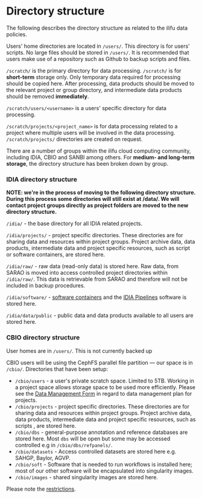 # Directory structure

The following describes the directory structure as related to the ilifu data policies.

Users' home directories are located in `/users/`. This directory is for users' scripts. No large files should be stored in `/users/`. It is recommended that users make use of a repository such as Github to backup scripts and files.

`/scratch/` is the primary directory for data processing. `/scratch/` is for **short-term** storage only. Only temporary data required for processing should be copied here. After processing, data products should be moved to the relevant project or group directory, and intermediate data products should be removed **immediately**.

`/scratch/users/<username>` is a users' specific directory for data processing.

`/scratch/projects/<project_name>` is for data processing related to a project where multiple users will be involved in the data processing. `/scratch/projects/` directories are created on request.

There are a number of groups within the ilifu cloud computing community, including IDIA, CBIO and SANBI among others. For **medium- and long-term storage**, the directory structure has been broken down by group.

### IDIA directory structure

**NOTE: we're in the process of moving to the following directory structure. During this process some directories will still exist at /data/. We will contact project groups directly as project folders are moved to the new directory structure.**

`/idia/` - the base directory for all IDIA related projects.

`/idia/projects/` - project specific directories. These directories are for sharing data and resources within project groups. Project archive data, data products, intermediate data and project specific resources, such as script or software containers, are stored here. 

`/idia/raw/` - raw data (read-only data) is stored here. Raw data, from SARAO is moved into access controlled project directories within `/idia/raw/`. This data is retrievable from SARAO and therefore will not be included in backup procedures.

`/idia/software/` - [software containers](https://docs.ilifu.ac.za/#/cluster/software_environments?id=singularity-containers) and the [IDIA Pipelines](https://idia-pipelines.github.io/) software is stored here.

`/idia/data/public` - public data and data products available to all users are stored here.

### CBIO directory structure

User homes are in `/users/`. This is not currently backed up

CBIO users will be using the CephFS parallel file partition — our space is in `/cbio/`. Directories that have been setup:
* `/cbio/users` - a user's private scratch space. Limited to 5TB. Working in a project space allows storage space to be used more efficiently. Please see the [Data Management Form](/bioinformatics/cbio#data-management-plan-for-projects) in regard to data management plan for projects. 
* `/cbio/projects` - project specific directories. These directories are for sharing data and resources within project groups. Project archive data, data products, intermediate data and project specific resources, such as scripts , are stored here. 
* `/cbio/dbs` - general-purpose annotation and reference databases are stored here. Most `dbs` will be open but some may be accessed controlled e.g in `/cbio/dbs/refpanels/`.
* `/cbio/datasets` - Access controlled datasets are stored here e.g. SAHGP, Baylor, AGVP.
* `/cbio/soft` - Software that is needed to run workflows is installed here; most of our other software will be encapsulated into singularity images.
* `/cbio/images` - shared singularity images are stored here.

Please note the [restrictions](/bioinformatics/cbio#restrictions).


